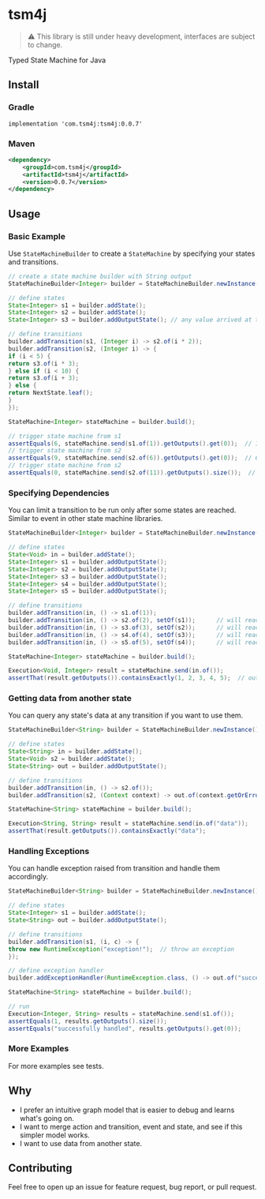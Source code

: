 # tsm4j
> :warning: This library is still under heavy development, interfaces are subject to change.

Typed State Machine for Java

## Install

### Gradle
```
implementation 'com.tsm4j:tsm4j:0.0.7'
```

### Maven
```xml
<dependency>
    <groupId>com.tsm4j</groupId>
    <artifactId>tsm4j</artifactId>
    <version>0.0.7</version>
</dependency>
```

## Usage

### Basic Example

Use `StateMachineBuilder` to create a `StateMachine` by specifying your states and transitions.

```java
// create a state machine builder with String output
StateMachineBuilder<Integer> builder = StateMachineBuilder.newInstance();

// define states
State<Integer> s1 = builder.addState();
State<Integer> s2 = builder.addState();
State<Integer> s3 = builder.addOutputState(); // any value arrived at this state is output

// define transitions
builder.addTransition(s1, (Integer i) -> s2.of(i * 2));
builder.addTransition(s2, (Integer i) -> {
if (i < 5) {
return s3.of(i * 3);
} else if (i < 10) {
return s3.of(i + 3);
} else {
return NextState.leaf();
}
});

StateMachine<Integer> stateMachine = builder.build();

// trigger state machine from s1
assertEquals(6, stateMachine.send(s1.of(1)).getOutputs().get(0));  // 1 * 2 * 3 = 6
// trigger state machine from s2
assertEquals(9, stateMachine.send(s2.of(6)).getOutputs().get(0));  // 6 + 3 = 9
// trigger state machine from s2
assertEquals(0, stateMachine.send(s2.of(11)).getOutputs().size());  // no output
```

### Specifying Dependencies
You can limit a transition to be run only after some states are reached.
Similar to event in other state machine libraries.
```java
StateMachineBuilder<Integer> builder = StateMachineBuilder.newInstance();

// define states
State<Void> in = builder.addState();
State<Integer> s1 = builder.addOutputState();
State<Integer> s2 = builder.addOutputState();
State<Integer> s3 = builder.addOutputState();
State<Integer> s4 = builder.addOutputState();
State<Integer> s5 = builder.addOutputState();

// define transitions
builder.addTransition(in, () -> s1.of(1));
builder.addTransition(in, () -> s2.of(2), setOf(s1));      // will reach s2 after s1
builder.addTransition(in, () -> s3.of(3), setOf(s2));      // will reach s3 after s2
builder.addTransition(in, () -> s4.of(4), setOf(s3));      // will reach s4 after s3
builder.addTransition(in, () -> s5.of(5), setOf(s4));      // will reach s5 after s4

StateMachine<Integer> stateMachine = builder.build();

Execution<Void, Integer> result = stateMachine.send(in.of());
assertThat(result.getOutputs()).containsExactly(1, 2, 3, 4, 5);  // outputs are in specified order
```
### Getting data from another state
You can query any state's data at any transition if you want to use them.

```java
StateMachineBuilder<String> builder = StateMachineBuilder.newInstance();

// define states
State<String> in = builder.addState();
State<Void> s2 = builder.addState();
State<String> out = builder.addOutputState();

// define transitions
builder.addTransition(in, () -> s2.of());
builder.addTransition(s2, (Context context) -> out.of(context.getOrError(in)));  // get data from "in" state using context

StateMachine<String> stateMachine = builder.build();

Execution<String, String> result = stateMachine.send(in.of("data"));
assertThat(result.getOutputs()).containsExactly("data");
```

### Handling Exceptions
You can handle exception raised from transition and handle them accordingly.
```java
StateMachineBuilder<String> builder = StateMachineBuilder.newInstance();

// define states
State<Integer> s1 = builder.addState();
State<String> out = builder.addOutputState();

// define transitions
builder.addTransition(s1, (i, c) -> {
throw new RuntimeException("exception!");  // throw an exception
});

// define exception handler
builder.addExceptionHandler(RuntimeException.class, () -> out.of("successfully handled"));  // handle it and move to some state

StateMachine<String> stateMachine = builder.build();

// run
Execution<Integer, String> results = stateMachine.send(s1.of());
assertEquals(1, results.getOutputs().size());
assertEquals("successfully handled", results.getOutputs().get(0));
```
### More Examples
For more examples see tests.

## Why
- I prefer an intuitive graph model that is easier to debug and learns what's going on.
- I want to merge action and transition, event and state, and see if this simpler model works.
- I want to use data from another state.

## Contributing
Feel free to open up an issue for feature request, bug report, or pull request.
